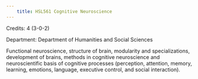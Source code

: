 ```yaml
---
    title: HSL561 Cognitive Neuroscience
---
```

Credits: 4 (3-0-2)

Department: Department of Humanities and Social Sciences

Functional neuroscience, structure of brain, modularity and specializations, development of brains, methods in cognitive neuroscience and neuroscientific basis of cognitive processes (perception, attention, memory, learning, emotions, language, executive control, and social interaction).